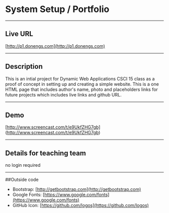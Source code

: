 # System Setup / Portfolio

----
## Live URL

[http://p1.donengs.com](http://p1.donengs.com)

----
## Description

This is an intial project for Dynamic Web Applications CSCI 15 class as a proof of concept in setting up and creating a simple website. This is a one HTML page that includes author's name, photo and placeholders links for future projects which includes live links and github URL.

----
## Demo

[http://www.screencast.com/t/e9UkfZHG7gb] (http://www.screencast.com/t/e9UkfZHG7gb)

----
## Details for teaching team

no login required

----
##Outside code

* Bootstrap: [http://getbootstrap.com](http://getbootstrap.com)
* Google Fonts: [https://www.google.com/fonts](https://www.google.com/fonts)
* GitHub Icon: [https://github.com/logos](https://github.com/logos)
